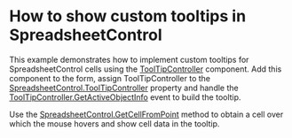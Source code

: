 # How to show custom tooltips in SpreadsheetControl

This example demonstrates how to implement custom tooltips for SpreadsheetControl cells using the [ToolTipController](https://docs.devexpress.com/WindowsForms/DevExpress.Utils.ToolTipController) component. 
Add this component to the form, assign ToolTipController to the [SpreadsheetControl.ToolTipController](https://docs.devexpress.com/WindowsForms/DevExpress.XtraSpreadsheet.SpreadsheetControl.ToolTipController) property and handle the [ToolTipController.GetActiveObjectInfo](https://docs.devexpress.com/WindowsForms/DevExpress.Utils.ToolTipController.GetActiveObjectInfo) event to build the tooltip.

Use the [SpreadsheetControl.GetCellFromPoint](https://docs.devexpress.com/WindowsForms/DevExpress.XtraSpreadsheet.SpreadsheetControl.GetCellFromPoint(System.Drawing.PointF)) method to obtain a cell over which the mouse hovers and show cell data in the tooltip.